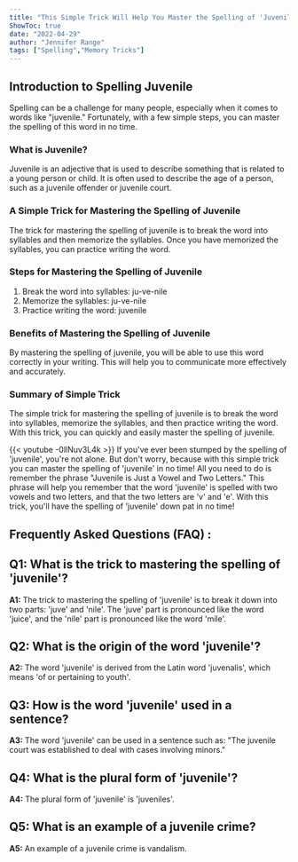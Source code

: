 ```yaml
---
title: "This Simple Trick Will Help You Master the Spelling of 'Juvenile' in No Time!"
ShowToc: true 
date: "2022-04-29"
author: "Jennifer Range" 
tags: ["Spelling","Memory Tricks"]
---
```

## Introduction to Spelling Juvenile

Spelling can be a challenge for many people, especially when it comes to words like "juvenile." Fortunately, with a few simple steps, you can master the spelling of this word in no time.

### What is Juvenile?

Juvenile is an adjective that is used to describe something that is related to a young person or child. It is often used to describe the age of a person, such as a juvenile offender or juvenile court.

### A Simple Trick for Mastering the Spelling of Juvenile

The trick for mastering the spelling of juvenile is to break the word into syllables and then memorize the syllables. Once you have memorized the syllables, you can practice writing the word.

### Steps for Mastering the Spelling of Juvenile

1. Break the word into syllables: ju-ve-nile
2. Memorize the syllables: ju-ve-nile
3. Practice writing the word: juvenile

### Benefits of Mastering the Spelling of Juvenile

By mastering the spelling of juvenile, you will be able to use this word correctly in your writing. This will help you to communicate more effectively and accurately.

### Summary of Simple Trick

The simple trick for mastering the spelling of juvenile is to break the word into syllables, memorize the syllables, and then practice writing the word. With this trick, you can quickly and easily master the spelling of juvenile.

{{< youtube -0llNuv3L4k >}} 
If you've ever been stumped by the spelling of 'juvenile', you're not alone. But don't worry, because with this simple trick you can master the spelling of 'juvenile' in no time! All you need to do is remember the phrase "Juvenile is Just a Vowel and Two Letters." This phrase will help you remember that the word 'juvenile' is spelled with two vowels and two letters, and that the two letters are 'v' and 'e'. With this trick, you'll have the spelling of 'juvenile' down pat in no time!

## Frequently Asked Questions (FAQ) :
## Q1: What is the trick to mastering the spelling of 'juvenile'?

**A1:** The trick to mastering the spelling of 'juvenile' is to break it down into two parts: 'juve' and 'nile'. The 'juve' part is pronounced like the word 'juice', and the 'nile' part is pronounced like the word 'mile'. 

## Q2: What is the origin of the word 'juvenile'?

**A2:** The word 'juvenile' is derived from the Latin word 'juvenalis', which means 'of or pertaining to youth'. 

## Q3: How is the word 'juvenile' used in a sentence?

**A3:** The word 'juvenile' can be used in a sentence such as: "The juvenile court was established to deal with cases involving minors." 

## Q4: What is the plural form of 'juvenile'?

**A4:** The plural form of 'juvenile' is 'juveniles'. 

## Q5: What is an example of a juvenile crime?

**A5:** An example of a juvenile crime is vandalism.






